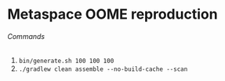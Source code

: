 # Metaspace OOME reproduction

###### Commands

1. `bin/generate.sh 100 100 100`
1. `./gradlew clean assemble --no-build-cache --scan`
